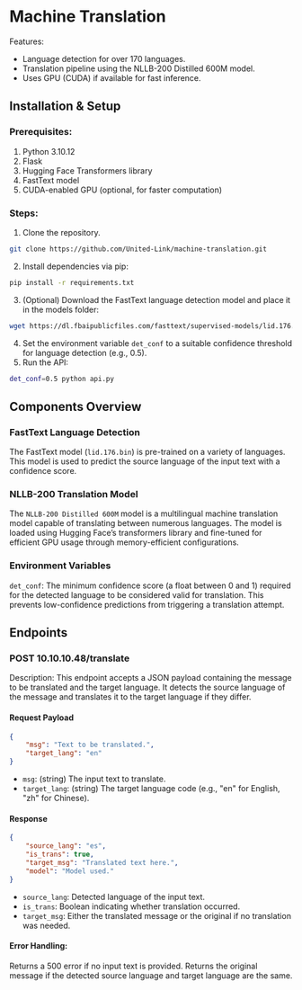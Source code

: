 # Machine Translation


Features:
* Language detection for over 170 languages.
* Translation pipeline using the NLLB-200 Distilled 600M model.
* Uses GPU (CUDA) if available for fast inference.


## Installation & Setup
### Prerequisites:
1. Python 3.10.12
2. Flask
3. Hugging Face Transformers library
4. FastText model
5. CUDA-enabled GPU (optional, for faster computation)

### Steps:
1. Clone the repository.
```bash
git clone https://github.com/United-Link/machine-translation.git
```
2. Install dependencies via pip:
```bash
pip install -r requirements.txt
```
3. (Optional) Download the FastText language detection model and place it in the models folder:
```bash
wget https://dl.fbaipublicfiles.com/fasttext/supervised-models/lid.176.bin -P models/
```
4. Set the environment variable `det_conf` to a suitable confidence threshold for language detection (e.g., 0.5).
5. Run the API:
```bash
det_conf=0.5 python api.py
```
## Components Overview
### FastText Language Detection
The FastText model (`lid.176.bin`) is pre-trained on a variety of languages. This model is used to predict the source language of the input text with a confidence score.

### NLLB-200 Translation Model
The `NLLB-200 Distilled 600M` model is a multilingual machine translation model capable of translating between numerous languages. The model is loaded using Hugging Face’s transformers library and fine-tuned for efficient GPU usage through memory-efficient configurations.

### Environment Variables
`det_conf`: The minimum confidence score (a float between 0 and 1) required for the detected language to be considered valid for translation. This prevents low-confidence predictions from triggering a translation attempt.

## Endpoints
### POST 10.10.10.48/translate
Description:
This endpoint accepts a JSON payload containing the message to be translated and the target language. It detects the source language of the message and translates it to the target language if they differ.

#### Request Payload
```json
{
    "msg": "Text to be translated.",
    "target_lang": "en"
}
```
* `msg`: (string) The input text to translate.
* `target_lang`: (string) The target language code (e.g., "en" for English, "zh" for Chinese).

#### Response
```json
{
    "source_lang": "es",
    "is_trans": true,
    "target_msg": "Translated text here.",
    "model": "Model used."
}
```
* `source_lang`: Detected language of the input text.
* `is_trans`: Boolean indicating whether translation occurred.
* `target_msg`: Either the translated message or the original if no translation was needed.

#### Error Handling:
Returns a 500 error if no input text is provided.
Returns the original message if the detected source language and target language are the same.



